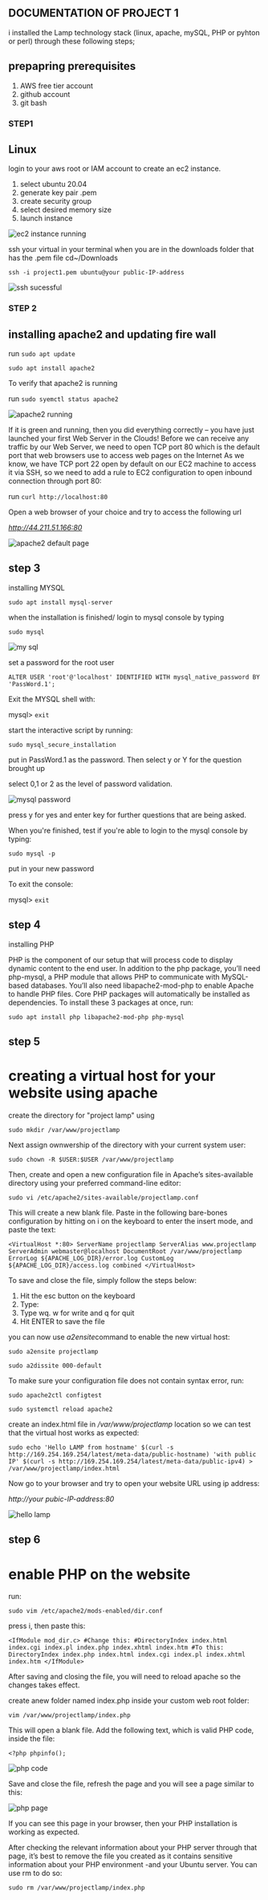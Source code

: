 ## DOCUMENTATION OF PROJECT 1

i installed the Lamp technology stack (linux, apache, mySQL, PHP or pyhton or perl) through these following steps;

## prepapring prerequisites
1. AWS free tier account
2. github account
3. git bash


### STEP1
## Linux
login to your aws root or IAM account to create an ec2 instance.

1. select ubuntu 20.04
2. generate key pair .pem
3. create security group
4. select desired memory size
5. launch instance


![ec2 instance running](./images/ec2%20instance.jpg)


ssh your virtual in your terminal when you are in the downloads folder that has the .pem file    cd~/Downloads

`ssh -i project1.pem ubuntu@your public-IP-address`


![ssh sucessful](./images/ssh2.jpg)



### STEP 2
## installing apache2 and updating fire wall

run  `sudo apt update`

`sudo apt install apache2`

To verify that apache2 is running

run `sudo syemctl status apache2`


![apache2 running](./images/running%20apache2.jpg)

If it is green and running, then you did everything correctly – you have just launched your first Web Server in the Clouds!
Before we can receive any traffic by our Web Server, we need to open TCP port 80 which is the default port that web browsers use to access web pages on the Internet
As we know, we have TCP port 22 open by default on our EC2 machine to access it via SSH, so we need to add a rule to EC2 configuration to open inbound connection through port 80:

run `curl http://localhost:80`

Open a web browser of your choice and try to access the following url

*http://44.211.51.166:80*

![apache2 default page](./images/apache2%20default%20page.jpg)



## step 3
installing MYSQL

`sudo apt install mysql-server`

when the installation is finished/ login to mysql console by typing 

`sudo mysql`


![my sql](./images/mysql.jpg)

set a password for the root user

`ALTER USER 'root'@'localhost' IDENTIFIED WITH mysql_native_password BY 'PassWord.1';`

Exit the MYSQL shell with:

mysql> `exit`

start the interactive script by running:

`sudo mysql_secure_installation`

put in PassWord.1 as the password. Then select y or Y for the question brought up

select 0,1 or 2 as the level of password validation.

![mysql password](./images/mysql%20passwd.jpg)

press y for yes and enter key for further questions that are being asked.

When you're finished, test if you're able to login to the mysql console by typing:

`sudo mysql -p`

put in your new password

To exit the console:

mysql> `exit`


## step 4

installing PHP


PHP is the component of our setup that will process code to display dynamic content to the end user. In addition to the php package, you’ll need php-mysql, a PHP module that allows PHP to communicate with MySQL-based databases. You’ll also need libapache2-mod-php to enable Apache to handle PHP files. Core PHP packages will automatically be installed as dependencies.
To install these 3 packages at once, run:

 `sudo apt install php libapache2-mod-php php-mysql`


## step 5

# creating a virtual host for your website using apache

create the directory for "project lamp" using 

`sudo mkdir /var/www/projectlamp`

Next assign ownwership of the directory with your current system user:

`sudo chown -R $USER:$USER /var/www/projectlamp`

Then, create and open a new configuration file in Apache’s sites-available directory using your preferred command-line editor:

`sudo vi /etc/apache2/sites-available/projectlamp.conf`

This will create a new blank file. Paste in the following bare-bones configuration by hitting on i on the keyboard to enter the insert mode, and paste the text:



`<VirtualHost *:80>
    ServerName projectlamp
    ServerAlias www.projectlamp 
    ServerAdmin webmaster@localhost
    DocumentRoot /var/www/projectlamp
    ErrorLog ${APACHE_LOG_DIR}/error.log
    CustomLog ${APACHE_LOG_DIR}/access.log combined
</VirtualHost>`

To save and close the file, simply follow the steps below:
1. Hit the esc button on the keyboard
2. Type:
3. Type wq. w for write and q for quit
4. Hit ENTER to save the file

you can now use *a2ensite*command to enable the new virtual host:

`sudo a2ensite projectlamp`

`sudo a2dissite 000-default`

To make sure your configuration file does not contain syntax error, run:

`sudo apache2ctl configtest`

`sudo systemctl reload apache2`

create an index.html file in */var/www/projectlamp* location so we can test that the virtual host works as expected:

`sudo echo 'Hello LAMP from hostname' $(curl -s http://169.254.169.254/latest/meta-data/public-hostname) 'with public IP' $(curl -s http://169.254.169.254/latest/meta-data/public-ipv4) > /var/www/projectlamp/index.html`

Now go to your browser and try to open your website URL using ip address:

*http://your pubic-IP-address:80*


![hello lamp](./images/hello%20lamp.jpg)


## step 6

# enable PHP on the website

run:

`sudo vim /etc/apache2/mods-enabled/dir.conf`

press i, then paste this:

`<IfModule mod_dir.c>
        #Change this:
        #DirectoryIndex index.html index.cgi index.pl index.php index.xhtml index.htm
        #To this:
        DirectoryIndex index.php index.html index.cgi index.pl index.xhtml index.htm
</IfModule>`

After saving and closing the file, you will need to reload apache so the changes takes effect.

create anew folder named index.php inside your custom web root folder:

`vim /var/www/projectlamp/index.php`

This will open a blank file. Add the following text, which is valid PHP code, inside the file:

`<?php
phpinfo();`

![php code](./images/php%20code.jpg)


Save and close the file, refresh the page and you will see a page similar to this:


![php page](./images/php%20page.jpg)



If you can see this page in your browser, then your PHP installation is working as expected.

After checking the relevant information about your PHP server through that page, it’s best to remove the file you created as it contains sensitive information about your PHP environment -and your Ubuntu server. You can use rm to do so:

`sudo rm /var/www/projectlamp/index.php`


